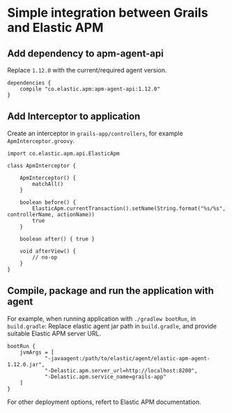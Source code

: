 # Simple integration between Grails and Elastic APM

## Add dependency to apm-agent-api

Replace `1.12.0` with the current/required agent version.
```
dependencies {
    compile "co.elastic.apm:apm-agent-api:1.12.0"
}
```

## Add Interceptor to application

Create an interceptor in `grails-app/controllers`, for example `ApmInterceptor.groovy`.

```
import co.elastic.apm.api.ElasticApm

class ApmInterceptor {

    ApmInterceptor() {
        matchAll()
    }

    boolean before() {
        ElasticApm.currentTransaction().setName(String.format("%s/%s", controllerName, actionName))
        true
    }

    boolean after() { true }

    void afterView() {
        // no-op
    }
}
```

## Compile, package and run the application with agent

For example, when running application with `./gradlew bootRun`, in `build.gradle`:
Replace elastic agent jar path in `build.gradle`, and provide suitable Elastic APM server URL.
```
bootRun {
    jvmArgs = [
            "-javaagent:/path/to/elastic/agent/elastic-apm-agent-1.12.0.jar",
            "-Delastic.apm.server_url=http://localhost:8200",
            "-Delastic.apm.service_name=grails-app"
    ]
}
```

For other deployment options, refert to Elastic APM documentation.

